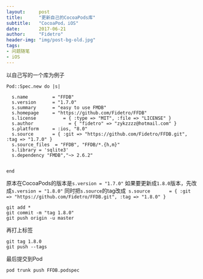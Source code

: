 ```yaml
---
layout:     post
title:      "更新自己的CocoaPods库"
subtitle:   "CocoaPod，iOS"
date:       2017-06-21
author:     "Fidetro"
header-img: "img/post-bg-old.jpg"
tags:
- 问题随笔
- iOS
---
```





以自己写的一个库为例子

```
Pod::Spec.new do |s|

  s.name         = "FFDB"
  s.version      = "1.7.0"
  s.summary      = "easy to use FMDB"
  s.homepage     = "https://github.com/Fidetro/FFDB"
  s.license          = { :type => "MIT", :file => "LICENSE" }
  s.author             = { "fidetro" => "zykzzzz@hotmail.com" }
  s.platform     = :ios, "8.0"
  s.source       = { :git => "https://github.com/Fidetro/FFDB.git", :tag => "1.7.0" }
  s.source_files  = "FFDB", "FFDB/*.{h,m}"
  s.library = 'sqlite3'
  s.dependency "FMDB","~> 2.6.2"


end

```
原本在CocoaPods的版本是`s.version = "1.7.0"`
如果要更新成`1.8.0`版本，先改成`s.version = "1.8.0"`
同时把`s.source`的tag改成` s.source       = { :git => "https://github.com/Fidetro/FFDB.git", :tag => "1.8.0" }`
```
git add *
git commit -m "tag 1.8.0"
git push origin -u master
```

再打上标签
```
git tag 1.8.0
git push --tags
```
最后提交到Pod
```
pod trunk push FFDB.podspec
```
